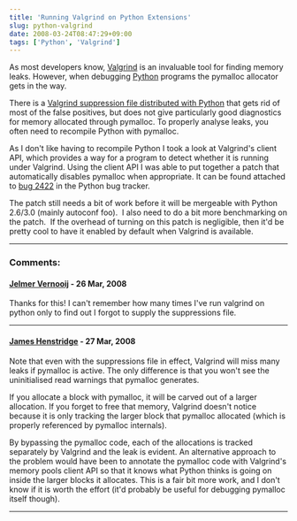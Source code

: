 ```yaml
---
title: 'Running Valgrind on Python Extensions'
slug: python-valgrind
date: 2008-03-24T08:47:29+09:00
tags: ['Python', 'Valgrind']
---
```


As most developers know, [Valgrind](http://www.valgrind.org/) is an
invaluable tool for finding memory leaks. However, when debugging
[Python](http://www.python.org/) programs the pymalloc allocator gets in
the way.

There is a [Valgrind suppression file distributed with
Python](http://svn.python.org/projects/python/trunk/Misc/valgrind-python.supp)
that gets rid of most of the false positives, but does not give
particularly good diagnostics for memory allocated through pymalloc. To
properly analyse leaks, you often need to recompile Python with
pymalloc.

As I don\'t like having to recompile Python I took a look at Valgrind\'s
client API, which provides a way for a program to detect whether it is
running under Valgrind. Using the client API I was able to put together
a patch that automatically disables pymalloc when appropriate. It can be
found attached to [bug 2422](http://bugs.python.org/issue2422) in the
Python bug tracker.

The patch still needs a bit of work before it will be mergeable with
Python 2.6/3.0 (mainly autoconf foo).  I also need to do a bit more
benchmarking on the patch.  If the overhead of turning on this patch is
negligible, then it\'d be pretty cool to have it enabled by default when
Valgrind is available.

---
### Comments:
#### [Jelmer Vernooij](http://samba.org/~jelmer/) - <time datetime="2008-03-26 23:47:54">26 Mar, 2008</time>

Thanks for this! I can\'t remember how many times I\'ve run valgrind on
python only to find out I forgot to supply the suppressions file.

---
#### [James Henstridge](http://blogs.gnome.org/jamesh/) - <time datetime="2008-03-27 13:43:16">27 Mar, 2008</time>

Note that even with the suppressions file in effect, Valgrind will miss
many leaks if pymalloc is active. The only difference is that you won\'t
see the uninitialised read warnings that pymalloc generates.

If you allocate a block with pymalloc, it will be carved out of a larger
allocation. If you forget to free that memory, Valgrind doesn\'t notice
because it is only tracking the larger block that pymalloc allocated
(which is properly referenced by pymalloc internals).

By bypassing the pymalloc code, each of the allocations is tracked
separately by Valgrind and the leak is evident. An alternative approach
to the problem would have been to annotate the pymalloc code with
Valgrind\'s memory pools client API so that it knows what Python thinks
is going on inside the larger blocks it allocates. This is a fair bit
more work, and I don\'t know if it is worth the effort (it\'d probably
be useful for debugging pymalloc itself though).

---
